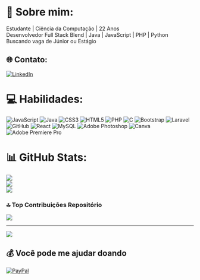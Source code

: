 # 💫 Sobre mim:
Estudante | Ciência da Computação | 22 Anos<br>Desenvolvedor Full Stack Blend | Java | JavaScript | PHP | Python<br>Buscando vaga de Júnior ou Estágio


## 🌐 Contato:
[![LinkedIn](https://img.shields.io/badge/LinkedIn-%230077B5.svg?logo=linkedin&logoColor=white)](https://www.linkedin.com/in/jo%C3%A3o-pedro-r-177628184/) 

# 💻 Habilidades:
![JavaScript](https://img.shields.io/badge/javascript-%23323330.svg?style=flat-square&logo=javascript&logoColor=%23F7DF1E) ![Java](https://img.shields.io/badge/java-%23ED8B00.svg?style=flat-square&logo=java&logoColor=white) ![CSS3](https://img.shields.io/badge/css3-%231572B6.svg?style=flat-square&logo=css3&logoColor=white) ![HTML5](https://img.shields.io/badge/html5-%23E34F26.svg?style=flat-square&logo=html5&logoColor=white) ![PHP](https://img.shields.io/badge/php-%23777BB4.svg?style=flat-square&logo=php&logoColor=white) ![C](https://img.shields.io/badge/c-%2300599C.svg?style=flat-square&logo=c&logoColor=white) ![Bootstrap](https://img.shields.io/badge/bootstrap-%23563D7C.svg?style=flat-square&logo=bootstrap&logoColor=white) ![Laravel](https://img.shields.io/badge/laravel-%23FF2D20.svg?style=flat-square&logo=laravel&logoColor=white) ![GitHub](https://img.shields.io/badge/GitHub-%23121011.svg?style=flat-square&logo=github&logoColor=white) ![React](https://img.shields.io/badge/react-%2320232a.svg?style=flat-square&logo=react&logoColor=%2361DAFB) ![MySQL](https://img.shields.io/badge/mysql-%2300f.svg?style=flat-square&logo=mysql&logoColor=white) ![Adobe Photoshop](https://img.shields.io/badge/adobephotoshop-%2331A8FF.svg?style=flat-square&logo=adobephotoshop&logoColor=white) ![Canva](https://img.shields.io/badge/Canva-%2300C4CC.svg?style=flat-square&logo=Canva&logoColor=white) ![Adobe Premiere Pro](https://img.shields.io/badge/Adobe%20Premiere%20Pro-9999FF.svg?style=flat-square&logo=Adobe%20Premiere%20Pro&logoColor=white)
# 📊 GitHub Stats:
![](https://github-readme-stats.vercel.app/api?username=WhaleJucs&theme=radical&hide_border=false&include_all_commits=false&count_private=false)<br/>
![](https://github-readme-streak-stats.herokuapp.com/?user=WhaleJucs&theme=radical&hide_border=false)<br/>
![](https://github-readme-stats.vercel.app/api/top-langs/?username=WhaleJucs&theme=radical&hide_border=false&include_all_commits=false&count_private=false&layout=compact)

### 🔝 Top Contribuições Repositório
![](https://github-contributor-stats.vercel.app/api?username=WhaleJucs&limit=5&theme=onedark&combine_all_yearly_contributions=true)

---
[![](https://visitcount.itsvg.in/api?id=WhaleJucs&icon=1&color=12)](https://visitcount.itsvg.in)

  ## 💰 Você pode me ajudar doando
  [![PayPal](https://img.shields.io/badge/PayPal-00457C?style=for-the-badge&logo=paypal&logoColor=white)](https://paypal.me/joao000059@gmail.com) 
    
<!-- Proudly created with GPRM ( https://gprm.itsvg.in ) -->
